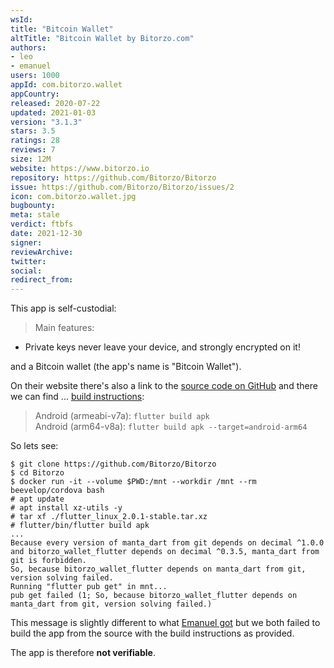 ```yaml
---
wsId: 
title: "Bitcoin Wallet"
altTitle: "Bitcoin Wallet by Bitorzo.com"
authors:
- leo
- emanuel
users: 1000
appId: com.bitorzo.wallet
appCountry: 
released: 2020-07-22
updated: 2021-01-03
version: "3.1.3"
stars: 3.5
ratings: 28
reviews: 7
size: 12M
website: https://www.bitorzo.io
repository: https://github.com/Bitorzo/Bitorzo
issue: https://github.com/Bitorzo/Bitorzo/issues/2
icon: com.bitorzo.wallet.jpg
bugbounty: 
meta: stale
verdict: ftbfs
date: 2021-12-30
signer: 
reviewArchive:
twitter: 
social:
redirect_from:
---
```


This app is self-custodial:

> Main features:<br>
  - Private keys never leave your device, and strongly encrypted on it!

and a Bitcoin wallet (the app's name is "Bitcoin Wallet").

On their website there's also a link to the
[source code on GitHub](https://github.com/Bitorzo/Bitorzo) and there we can
find ... [build instructions](https://github.com/Bitorzo/Bitorzo#building):

> Android (armeabi-v7a): `flutter build apk`<br>
  Android (arm64-v8a): `flutter build apk --target=android-arm64`

So lets see:

```
$ git clone https://github.com/Bitorzo/Bitorzo
$ cd Bitorzo
$ docker run -it --volume $PWD:/mnt --workdir /mnt --rm beevelop/cordova bash
# apt update
# apt install xz-utils -y
# tar xf ./flutter_linux_2.0.1-stable.tar.xz 
# flutter/bin/flutter build apk
...
Because every version of manta_dart from git depends on decimal ^1.0.0 and bitorzo_wallet_flutter depends on decimal ^0.3.5, manta_dart from git is forbidden.
So, because bitorzo_wallet_flutter depends on manta_dart from git, version solving failed.
Running "flutter pub get" in mnt...                                     
pub get failed (1; So, because bitorzo_wallet_flutter depends on manta_dart from git, version solving failed.)
```

This message is slightly different to what
[Emanuel got](https://github.com/Bitorzo/Bitorzo/issues/2) but we both failed to
build the app from the source with the build instructions as provided.

The app is therefore **not verifiable**.
